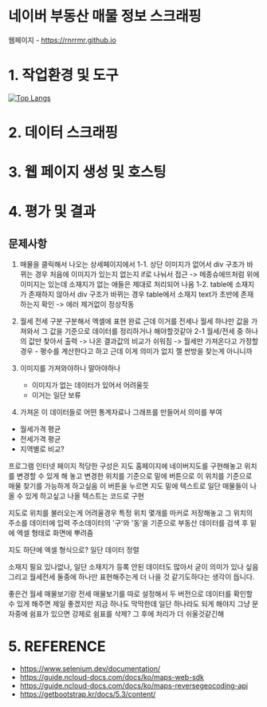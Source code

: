 
# 네이버 부동산 매물 정보 스크래핑 
웹페이지 - https://rnrrmr.github.io




# 1. 작업환경 및 도구
[![Top Langs](https://github-readme-stats.vercel.app/api/top-langs/?username=rnrrmr)](https://github.com/anuraghazra/github-readme-stats)

# 2. 데이터 스크래핑

# 3. 웹 페이지 생성 및 호스팅

# 4. 평가 및 결과

## 문제사항
1. 매물을 클릭해서 나오는 상세페이지에서
1-1. 상단 이미지가 없어서 div 구조가 바뀌는 경우
    처음에 이미지가 있는지 없는지 if로 나눠서 접근
    -> 메종슈에뜨처럼 위에 이미지는 있는데 소재지가 없는 애들은 제대로 처리되어 나옴
1-2. table에 소재지가 존재하지 않아서 div 구조가 바뀌는 경우
    table에서 소재지 text가 초반에 존재하는지 확인
    -> 에러 제거없이 정상작동


2. 월세 전세 구분
구분해서 엑셀에 표현 완료
근데 이거를 전세나 월세 하나만 값을 가져와서 그 값을 기준으로 데이터를 정리하거나 해야할것같아
2-1 월세/전세 중 하나의 값만 찾아서 출력
    -> 나온 결과값의 비교가 쉬워짐
    -> 월세만 가져온다고 가정할 경우
        - 평수를 계산한다고 하고 근데 이게 의미가 없지 젤 싼방을 찾는게 아니니까

3. 이미지를 가져와야하나 말아야하나
    - 이미지가 없는 데이터가 있어서 어려울듯
    - 이거는 일단 보류

4. 가져온 이 데이터들로 어떤 통계자료나 그래프를 만들어서 의미를 부여 
- 월세가격 평균
- 전세가격 평균
- 지역별로 비교?


프로그램
인터넷 페이지
적당한 구성은 지도 홈페이지에 네이버지도를 구현해놓고 위치를 변경할 수 있게 해 놓고
변경한 위치를 기준으로 밑에 버튼으로 이 위치를 기준으로 매물 찾기를 가능하게 하고싶음
이 버튼을 누르면 지도 밑에 텍스트로 일단 매물들이 나올 수 있게 하고싶고
나올 텍스트는 코드로 구현

지도로 위치를 불러오는게 어려울경우
특정 위치 몇개를 마커로 저장해놓고
그 위치의 주소를 데이터에 입력
주소데이터의 '구'와 '동'을 기준으로 부동산 데이터를 검색 후
밑에 엑셀 형태로 화면에 뿌려줌

지도 하단에 엑셀 형식으로? 일단 데이터 정렬


소재지 필요 있나없나, 일단 소재지가 등록 안된 데이터도 많아서 굳이 의미가 있나 싶음
그리고 월세전세 둘중에 하나만 표현해주는게 더 나을 것 같기도하다는 생각이 듭니다.

좋은건 월세 매물보기랑 전세 매물보기를 따로 설정해서 두 버전으로 데이터를 확인할 수 있게 해주면 제일 좋겠지만 지금 하나도 막막한데 일단 하나라도 되게 해야지
그냥 문자중에 쉼표가 있으면 강제로 쉼표를 삭제?
그 후에 처리가 더 쉬울것같긴해


# 5. REFERENCE
- https://www.selenium.dev/documentation/
- https://guide.ncloud-docs.com/docs/ko/maps-web-sdk
- https://guide.ncloud-docs.com/docs/ko/maps-reversegeocoding-api
- https://getbootstrap.kr/docs/5.3/content/


